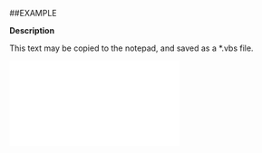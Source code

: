

##EXAMPLE

**Description**

This text may be copied to the notepad, and saved as a *.vbs file.

![](../../Examples/vbs/ClientScript.OnCurrentAppointmentIdentityChanged.vbs.txt)





